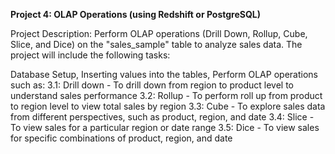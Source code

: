 **Project 4: OLAP Operations (using Redshift or PostgreSQL)**

Project Description: Perform OLAP operations (Drill Down, Rollup, Cube, Slice, and Dice) on the "sales_sample" table to analyze sales data. The project will include the following tasks:

Database Setup,
Inserting values into the tables,
Perform OLAP operations such as: 3.1: Drill down - To drill down from region to product level to understand sales performance 3.2: Rollup - To perform roll up from product to region level to view total sales by region 3.3: Cube - To explore sales data from different perspectives, such as product, region, and date 3.4: Slice - To view sales for a particular region or date range 3.5: Dice - To view sales for specific combinations of product, region, and date

